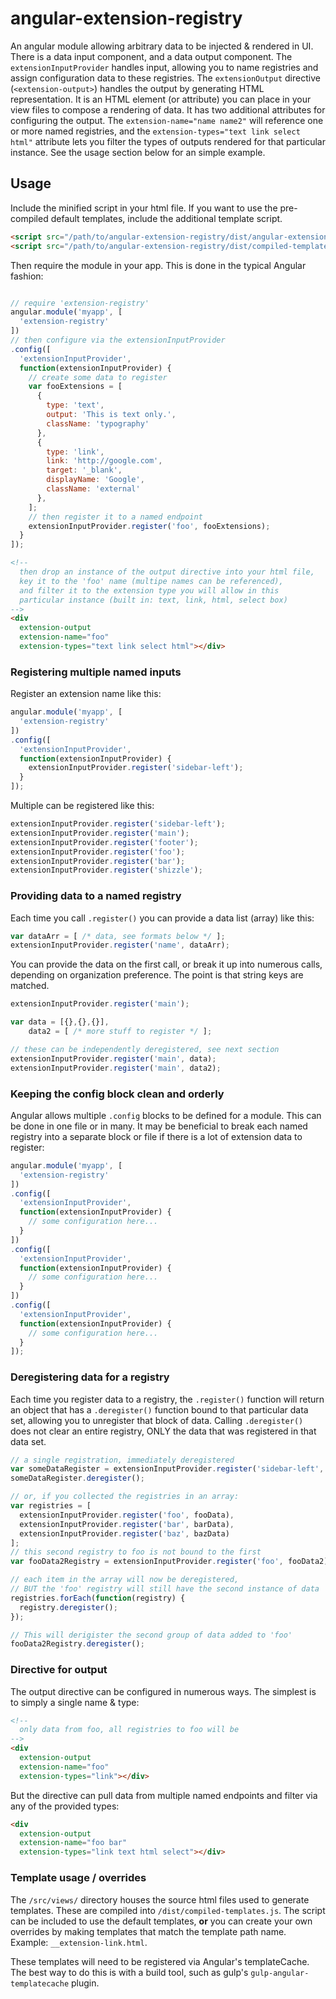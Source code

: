 # angular-extension-registry
An angular module allowing arbitrary data to be injected &amp; rendered in UI.  There is a
data input component, and a data output component.  The `extensionInputProvider` handles input,
allowing you to name registries and assign configuration data to these registries.  The `extensionOutput` directive (`<extension-output>`) handles the output by generating HTML representation.
It is an HTML element (or attribute) you can place in your view files to
compose a rendering of data.  It has two additional attributes for configuring the output.
The `extension-name="name name2"` will reference one or more named registries, and
the `extension-types="text link select html"` attribute lets you filter the types of outputs
rendered for that particular instance.  See the usage section below for an simple example.

## Usage

Include the minified script in your html file.  If you want to use the pre-compiled default
templates, include the additional template script.

```html
<script src="/path/to/angular-extension-registry/dist/angular-extension-registry.min.js"></script>
<script src="/path/to/angular-extension-registry/dist/compiled-templates.js"></script>
```

Then require the module in your app.  This is done in the typical Angular fashion:

```javascript

// require 'extension-registry'
angular.module('myapp', [
  'extension-registry'
])
// then configure via the extensionInputProvider
.config([
  'extensionInputProvider',
  function(extensionInputProvider) {
    // create some data to register
    var fooExtensions = [
      {
        type: 'text',
        output: 'This is text only.',
        className: 'typography'
      },
      {
        type: 'link',
        link: 'http://google.com',
        target: '_blank',
        displayName: 'Google',
        className: 'external'
      },
    ];
    // then register it to a named endpoint
    extensionInputProvider.register('foo', fooExtensions);
  }
]);
```
```html
<!--
  then drop an instance of the output directive into your html file,
  key it to the 'foo' name (multipe names can be referenced),
  and filter it to the extension type you will allow in this
  particular instance (built in: text, link, html, select box)
-->
<div
  extension-output
  extension-name="foo"
  extension-types="text link select html"></div>

```

### Registering multiple named inputs

Register an extension name like this:

```javascript
angular.module('myapp', [
  'extension-registry'
])
.config([
  'extensionInputProvider',
  function(extensionInputProvider) {
    extensionInputProvider.register('sidebar-left');
  }
]);
```

Multiple can be registered like this:

```javascript
extensionInputProvider.register('sidebar-left');
extensionInputProvider.register('main');
extensionInputProvider.register('footer');
extensionInputProvider.register('foo');
extensionInputProvider.register('bar');
extensionInputProvider.register('shizzle');
```

### Providing data to a named registry

Each time you call `.register()` you can provide a data list (array)
like this:

```javascript
var dataArr = [ /* data, see formats below */ ];
extensionInputProvider.register('name', dataArr);
```

You can provide the data on the first call, or break it up into numerous calls,
depending on organization preference.  The point is that string keys are matched.

```javascript
extensionInputProvider.register('main');

var data = [{},{},{}],
    data2 = [ /* more stuff to register */ ];

// these can be independently deregistered, see next section
extensionInputProvider.register('main', data);
extensionInputProvider.register('main', data2);

```

### Keeping the config block clean and orderly

Angular allows multiple `.config` blocks to be defined for a module.  This can be done in
one file or in many.  It may be beneficial to break each named registry into a separate
block or file if there is a lot of extension data to register:

```javascript
angular.module('myapp', [
  'extension-registry'
])
.config([
  'extensionInputProvider',
  function(extensionInputProvider) {
    // some configuration here...
  }
])
.config([
  'extensionInputProvider',
  function(extensionInputProvider) {
    // some configuration here...
  }
])
.config([
  'extensionInputProvider',
  function(extensionInputProvider) {
    // some configuration here...
  }
]);
```


### Deregistering data for a registry

Each time you register data to a registry, the `.register()` function will return an object that
has a `.deregister()` function bound to that particular data set, allowing you to unregister that
block of data.  Calling `.deregister()` does not clear an entire registry, ONLY the data that was
registered in that data set.

```javascript
// a single registration, immediately deregistered
var someDataRegister = extensionInputProvider.register('sidebar-left', someData);
someDataRegister.deregister();

// or, if you collected the registries in an array:
var registries = [
  extensionInputProvider.register('foo', fooData),
  extensionInputProvider.register('bar', barData),
  extensionInputProvider.register('baz', bazData)
];
// this second registry to foo is not bound to the first
var fooData2Registry = extensionInputProvider.register('foo', fooData2);

// each item in the array will now be deregistered,
// BUT the 'foo' registry will still have the second instance of data
registries.forEach(function(registry) {
  registry.deregister();
});

// This will derigister the second group of data added to 'foo'
fooData2Registry.deregister();
```


### Directive for output

The output directive can be configured in numerous ways.  The simplest is to
simply a single name & type:

```html
<!--
  only data from foo, all registries to foo will be
-->
<div
  extension-output
  extension-name="foo"
  extension-types="link"></div>
```

But the directive can pull data from multiple named endpoints and filter via any
of the provided types:

```html
<div
  extension-output
  extension-name="foo bar"
  extension-types="link text html select"></div>

```


### Template usage / overrides

The `/src/views/` directory houses the source html files used to generate templates.  These
are compiled into `/dist/compiled-templates.js`.  The script can be included to use the default
templates, **or** you can create your own overrides by making templates that match the template
path name.  Example: `__extension-link.html`.

These templates will need to be registered via Angular's templateCache.  The best way to do this
is with a build tool, such as gulp's `gulp-angular-templatecache` plugin.



<!-- FUTURE STUFF

## TODOs
- add extension-limit attribute to stop output @ a certain # of items
- get default value working in the select box!
- re-trigger a render of the directives if data changes
  - prob need to clarify ways to update data @ runtime to make this relevant
- tests
- update the renderer template?  let users do that? what if they want to flexbox
  the items to be in a horizontal list, not vertical?

## Future TODOs (v1.1.0+)
- adding custom templates?
- adding services access?
- add an ability to order items?


### Other questions and things
- truncate text if too long?
- # of items limit?

-->
